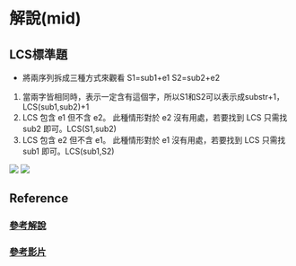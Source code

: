 # 解說(mid)

## LCS標準題

* 將兩序列拆成三種方式來觀看
S1=sub1+e1
S2=sub2+e2
1. 當兩字皆相同時，表示一定含有這個字，所以S1和S2可以表示成substr+1，LCS(sub1,sub2)+1
2. LCS 包含 e1 但不含 e2。 此種情形對於 e2 沒有用處，若要找到 LCS 只需找 sub2 即可。LCS(S1,sub2)
3. LCS 包含 e2 但不含 e1。 此種情形對於 e1 沒有用處，若要找到 LCS 只需找 sub1 即可。LCS(sub1,S2)

![](https://i.imgur.com/p0y9Tu7.png)
![](https://i.imgur.com/3egSKUD.png)
## Reference
### [參考解說](https://yungshenglu.github.io/2018/05/15/LongestCommonSubsequence1/)
### [參考影片](https://www.youtube.com/watch?v=rHV2MT2tD7Y)
